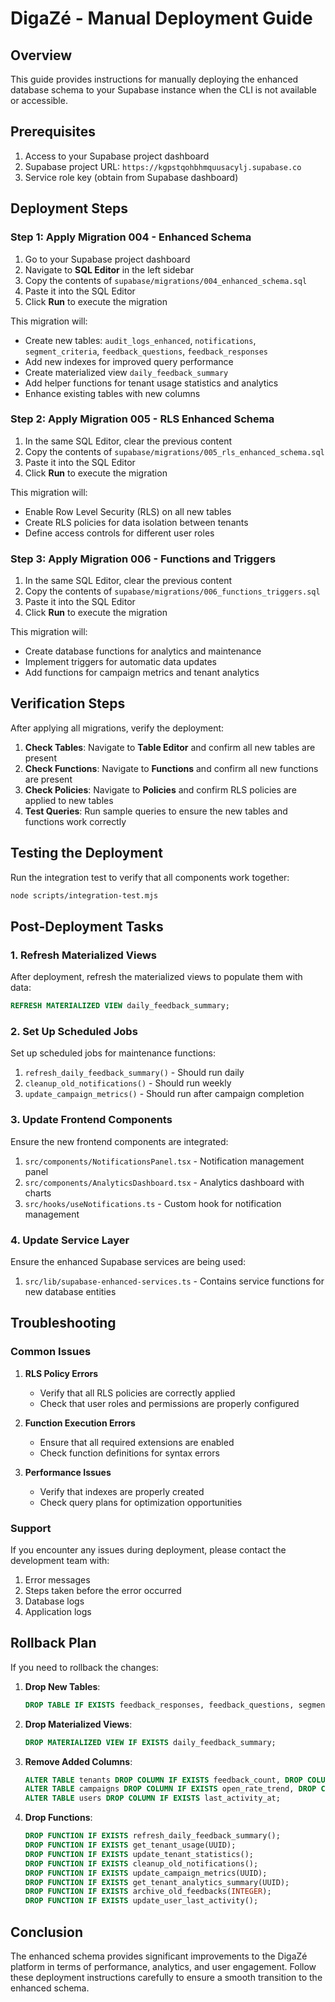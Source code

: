 # DigaZé - Manual Deployment Guide

## Overview

This guide provides instructions for manually deploying the enhanced database schema to your Supabase instance when the CLI is not available or accessible.

## Prerequisites

1. Access to your Supabase project dashboard
2. Supabase project URL: `https://kgpstqohbhmquusacylj.supabase.co`
3. Service role key (obtain from Supabase dashboard)

## Deployment Steps

### Step 1: Apply Migration 004 - Enhanced Schema

1. Go to your Supabase project dashboard
2. Navigate to **SQL Editor** in the left sidebar
3. Copy the contents of `supabase/migrations/004_enhanced_schema.sql`
4. Paste it into the SQL Editor
5. Click **Run** to execute the migration

This migration will:
- Create new tables: `audit_logs_enhanced`, `notifications`, `segment_criteria`, `feedback_questions`, `feedback_responses`
- Add new indexes for improved query performance
- Create materialized view `daily_feedback_summary`
- Add helper functions for tenant usage statistics and analytics
- Enhance existing tables with new columns

### Step 2: Apply Migration 005 - RLS Enhanced Schema

1. In the same SQL Editor, clear the previous content
2. Copy the contents of `supabase/migrations/005_rls_enhanced_schema.sql`
3. Paste it into the SQL Editor
4. Click **Run** to execute the migration

This migration will:
- Enable Row Level Security (RLS) on all new tables
- Create RLS policies for data isolation between tenants
- Define access controls for different user roles

### Step 3: Apply Migration 006 - Functions and Triggers

1. In the same SQL Editor, clear the previous content
2. Copy the contents of `supabase/migrations/006_functions_triggers.sql`
3. Paste it into the SQL Editor
4. Click **Run** to execute the migration

This migration will:
- Create database functions for analytics and maintenance
- Implement triggers for automatic data updates
- Add functions for campaign metrics and tenant analytics

## Verification Steps

After applying all migrations, verify the deployment:

1. **Check Tables**: Navigate to **Table Editor** and confirm all new tables are present
2. **Check Functions**: Navigate to **Functions** and confirm all new functions are present
3. **Check Policies**: Navigate to **Policies** and confirm RLS policies are applied to new tables
4. **Test Queries**: Run sample queries to ensure the new tables and functions work correctly

## Testing the Deployment

Run the integration test to verify that all components work together:

```bash
node scripts/integration-test.mjs
```

## Post-Deployment Tasks

### 1. Refresh Materialized Views

After deployment, refresh the materialized views to populate them with data:

```sql
REFRESH MATERIALIZED VIEW daily_feedback_summary;
```

### 2. Set Up Scheduled Jobs

Set up scheduled jobs for maintenance functions:

1. `refresh_daily_feedback_summary()` - Should run daily
2. `cleanup_old_notifications()` - Should run weekly
3. `update_campaign_metrics()` - Should run after campaign completion

### 3. Update Frontend Components

Ensure the new frontend components are integrated:

1. `src/components/NotificationsPanel.tsx` - Notification management panel
2. `src/components/AnalyticsDashboard.tsx` - Analytics dashboard with charts
3. `src/hooks/useNotifications.ts` - Custom hook for notification management

### 4. Update Service Layer

Ensure the enhanced Supabase services are being used:

1. `src/lib/supabase-enhanced-services.ts` - Contains service functions for new database entities

## Troubleshooting

### Common Issues

1. **RLS Policy Errors**
   - Verify that all RLS policies are correctly applied
   - Check that user roles and permissions are properly configured

2. **Function Execution Errors**
   - Ensure that all required extensions are enabled
   - Check function definitions for syntax errors

3. **Performance Issues**
   - Verify that indexes are properly created
   - Check query plans for optimization opportunities

### Support

If you encounter any issues during deployment, please contact the development team with:

1. Error messages
2. Steps taken before the error occurred
3. Database logs
4. Application logs

## Rollback Plan

If you need to rollback the changes:

1. **Drop New Tables**:
   ```sql
   DROP TABLE IF EXISTS feedback_responses, feedback_questions, segment_criteria, notifications, audit_logs_enhanced;
   ```

2. **Drop Materialized Views**:
   ```sql
   DROP MATERIALIZED VIEW IF EXISTS daily_feedback_summary;
   ```

3. **Remove Added Columns**:
   ```sql
   ALTER TABLE tenants DROP COLUMN IF EXISTS feedback_count, DROP COLUMN IF EXISTS last_feedback_at;
   ALTER TABLE campaigns DROP COLUMN IF EXISTS open_rate_trend, DROP COLUMN IF EXISTS click_rate_trend, DROP COLUMN IF EXISTS conversion_rate_trend;
   ALTER TABLE users DROP COLUMN IF EXISTS last_activity_at;
   ```

4. **Drop Functions**:
   ```sql
   DROP FUNCTION IF EXISTS refresh_daily_feedback_summary();
   DROP FUNCTION IF EXISTS get_tenant_usage(UUID);
   DROP FUNCTION IF EXISTS update_tenant_statistics();
   DROP FUNCTION IF EXISTS cleanup_old_notifications();
   DROP FUNCTION IF EXISTS update_campaign_metrics(UUID);
   DROP FUNCTION IF EXISTS get_tenant_analytics_summary(UUID);
   DROP FUNCTION IF EXISTS archive_old_feedbacks(INTEGER);
   DROP FUNCTION IF EXISTS update_user_last_activity();
   ```

## Conclusion

The enhanced schema provides significant improvements to the DigaZé platform in terms of performance, analytics, and user engagement. Follow these deployment instructions carefully to ensure a smooth transition to the enhanced schema.